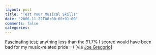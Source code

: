 ```yaml
---
layout: post
title: "Test Your Musical Skills"
date: "2006-11-22T00:00:00+01:00"
comments: false
categories: 
---
```


<p><a href="http://jakemandell.com/tonedeaf/">Fascinating test</a>; anything less than the 91.7% I scored would have been bad for my music-related pride :-) [via <a href="http://bitworking.org/news/Pitch_Perception_Test">Joe Gregorio</a>]</p>


